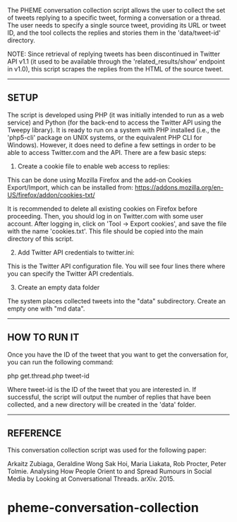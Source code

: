The PHEME conversation collection script allows the user to collect the set of tweets replying to a specific tweet, forming a conversation or a thread. The user needs to specify a single source tweet, providing its URL or tweet ID, and the tool collects the replies and stories them in the 'data/tweet-id' directory.

NOTE: Since retrieval of replying tweets has been discontinued in Twitter API v1.1 (it used to be available through the 'related_results/show' endpoint in v1.0), this script scrapes the replies from the HTML of the source tweet.

-----
SETUP
-----

The script is developed using PHP (it was initially intended to run as a web service) and Python (for the back-end to access the Twitter API using the Tweepy library). It is ready to run on a system with PHP installed (i.e., the 'php5-cli' package on UNIX systems, or the equivalent PHP CLI for Windows). However, it does need to define a few settings in order to be able to access Twitter.com and the API. There are a few basic steps:

1. Create a cookie file to enable web access to replies:

This can be done using Mozilla Firefox and the add-on Cookies Export/Import, which can be installed from:
https://addons.mozilla.org/en-US/firefox/addon/cookies-txt/

It is recommended to delete all existing cookies on Firefox before proceeding. Then, you should log in on Twitter.com with some user account. After logging in, click on 'Tool -> Export cookies', and save the file with the name 'cookies.txt'. This file should be copied into the main directory of this script.

2. Add Twitter API credentials to twitter.ini:

This is the Twitter API configuration file. You will see four lines there where you can specify the Twitter API credentials.

3. Create an empty data folder

The system places collected tweets into the "data" subdirectory. Create an empty one with "md data".

-------------
HOW TO RUN IT
-------------

Once you have the ID of the tweet that you want to get the conversation for, you can run the following command:

php get.thread.php tweet-id

Where tweet-id is the ID of the tweet that you are interested in. If successful, the script will output the number of replies that have been collected, and a new directory will be created in the 'data' folder.

---------
REFERENCE
---------

This conversation collection script was used for the following paper:

Arkaitz Zubiaga, Geraldine Wong Sak Hoi, Maria Liakata, Rob Procter, Peter Tolmie. Analysing How People Orient to and Spread Rumours in Social Media by Looking at Conversational Threads. arXiv. 2015.
# pheme-conversation-collection
